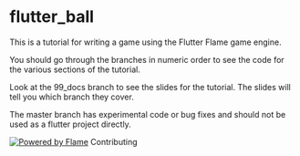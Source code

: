 # flutter_ball

This is a tutorial for writing a game using the Flutter Flame game engine.

You should go through the branches in numeric order to see the code for the various sections of the tutorial.

Look at the 99_docs branch to see the slides for the tutorial.  The slides will tell you which branch they cover.

The master branch has experimental code or bug fixes and should not be used as a flutter project directly.

[![Powered by Flame](https://img.shields.io/badge/Powered%20by-%F0%9F%94%A5-orange.svg?style=for-the-badge)](https://flame-engine.org)
Contributing
